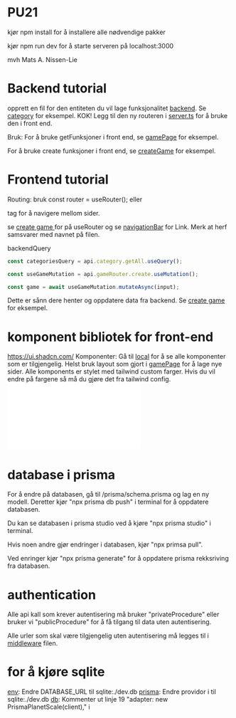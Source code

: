 # PU21

kjør npm install for å installere alle nødvendige pakker

kjør npm run dev for å starte serveren på localhost:3000

mvh Mats A. Nissen-Lie

# Backend tutorial

opprett en fil for den entiteten du vil lage funksjonalitet [backend](/src/server/api/routers/). Se [category](/src/server/api/routers/category.ts) for eksempel. KOK!
Legg til den ny routeren i [server.ts](/src/server/api/root.ts) for å bruke den i front end.

Bruk:
For å bruke getFunksjoner i front end, se [gamePage](/src/pages/gamePage.tsx) for eksempel.

For å bruke create funksjoner i front end, se [createGame](/src/pages/createGame.tsx) for eksempel.

# Frontend tutorial

Routing:
bruk
const router = useRouter();
eller

<Link> tag for å navigere mellom sider.</Link>

se [create game ](/src/pages/createGame.tsx) for på useRouter og se [navigationBar](/src/components/navigationBar.tsx) for Link. Merk at herf samsvarer med navnet på filen.

backendQuery

```javascript
const categoriesQuery = api.category.getAll.useQuery();

const useGameMutation = api.gameRouter.create.useMutation();

const game = await useGameMutation.mutateAsync(input);
```

Dette er sånn dere henter og oppdatere data fra backend. Se [create game ](/src/pages/createGame.tsx) for eksempel.

# komponent bibliotek for front-end

https://ui.shadcn.com/
Komponenter:
Gå til [local](http://localhost:3000/components) for å se alle komponenter som er tilgjengelig.
Helst bruk layout som gjort i [gamePage](/src/pages/createGame.tsx) for å lage nye sider.
Alle komponents er stylet med tailwind custom farger. Hvis du vil endre på fargene så må du gjøre det fra tailwind config.![](/tailwind.config.ts)

# database i prisma

For å endre på databasen, gå til /prisma/schema.prisma og lag en ny modell. Deretter kjør "npx prisma db push" i terminal for å oppdatere databasen.

Du kan se databasen i prisma studio ved å kjøre "npx prisma studio" i terminal.

Hvis noen andre gjør endringer i databasen, kjør "npx primsa pull".

Ved enringer kjør "npx prisma generate" for å oppdatere prisma rekksriving fra databasen.

# authentication

Alle api kall som krever autentisering må bruker "privateProcedure" eller bruker vi "publicProcedure" for å få tilgang til data uten autentisering.

Alle urler som skal være tilgjengelig uten autentisering må legges til i [middleware](/src/middleware.ts) filen.

# for å kjøre sqlite

[env](.env): Endre DATABASE_URL til sqlite:./dev.db
[prisma](/prisma/schema.prisma): Endre providor i til sqlite:./dev.db
[db](/src/server/db.ts): Kommenter ut linje 19 "adapter: new PrismaPlanetScale(client)," i

```

```
